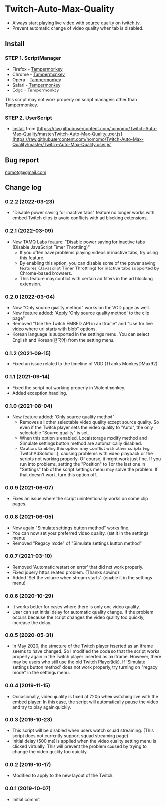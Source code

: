# Twitch-Auto-Max-Quality

<!--
[![ko](https://img.shields.io/badge/lang-ko--kr-green.svg)](https://github.com/nomomo/Twitch-Auto-Max-Quality/blob/master/README.ko.md)
[![en](https://img.shields.io/badge/lang-en-red.svg)](https://github.com/nomomo/Twitch-Auto-Max-Quality/blob/master/README.md)
-->

- Always start playing live video with source quality on twitch.tv.
- Prevent automatic change of video quality when tab is disabled.

## Install

### STEP 1. ScriptManager

- Firefox - [Tampermonkey](https://addons.mozilla.org/ko/firefox/addon/tampermonkey/)
- Chrome - [Tampermonkey](https://chrome.google.com/webstore/detail/tampermonkey/dhdgffkkebhmkfjojejmpbldmpobfkfo)
- Opera - [Tampermonkey](https://addons.opera.com/extensions/details/tampermonkey-beta/)
- Safari - [Tampermonkey](https://safari.tampermonkey.net/tampermonkey.safariextz)
- Edge - [Tampermonkey](https://www.microsoft.com/store/p/tampermonkey/9nblggh5162s)

This script may not work properly on script managers other than Tampermonkey.

### STEP 2. UserScript

- [Install](https://raw.githubusercontent.com/nomomo/Twitch-Auto-Max-Quality/master/Twitch-Auto-Max-Quality.user.js) from [https://raw.githubusercontent.com/nomomo/Twitch-Auto-Max-Quality/master/Twitch-Auto-Max-Quality.user.js](https://raw.githubusercontent.com/nomomo/Twitch-Auto-Max-Quality/master/Twitch-Auto-Max-Quality.user.js)

## Bug report

nomotg@gmail.com

## Change log

### 0.2.2 (2022-03-23)

- "Disable power saving for inactive tabs" feature no longer works with embed Twitch clips to avoid conflicts with ad blocking extensions.

### 0.2.1 (2022-03-09)

- New TAMQ Labs feature: "Disable power saving for inactive tabs (Disable JavaScript Timer Throttling)"
  - If you often have problems playing videos in inactive tabs, try using this feature.
  - By enabling this option, you can disable some of the power saving features (Javascript Timer Throttling) for inactive tabs supported by Chrome-based browsers.
  - This feature may conflict with certain ad filters in the ad blocking extension.

### 0.2.0 (2022-03-04)

- Now "Only source quality method" works on the VOD page as well.
- New feature added: "Apply \'Only source quality method\' to the clip page"
- Removed "Use the Twitch EMBED API in an Iframe" and "Use for live video where url starts with blob" options.
- Korean language is supported in the settings menu. You can select English and Korean(한국어) from the setting menu.

### 0.1.2 (2021-09-15)

- Fixed an issue related to the timeline of VOD (Thanks MonkeyDMax92)

### 0.1.1 (2021-09-14)

- Fixed the script not working properly in Violentmonkey.
- Added exception handling.

### 0.1.0 (2021-08-04)

- New feature added: "Only source quality method"
  - Removes all other selectable video quality except source quality. So even if the Twitch player sets the video quality to "Auto", the only selectable "Source quality" is set.
  - When this option is enabled, Localstorage modify method and Simulate settings button method are automatically disabled.
  - Caution: Enabling this option may conflict with other scripts (eg TwitchAdSolution.), causing problems with video playback or the scripts not working properly. Of course, it might work just fine. If you run into problems, setting the \"Position\" to 1 or the last one in \"Settings\" tab of the script settings menu may solve the problem. If that doesn't work, turn this option off.

### 0.0.9 (2021-06-07)

- Fixes an issue where the script unintentionally works on some clip pages.

### 0.0.8 (2021-06-05)

- Now again "Simulate settings button method" works fine.
- You can now set your preferred video quality. (set it in the settings menu)
- Removed "Regacy mode" of "Simulate settings button method"

### 0.0.7 (2021-03-10)

- Removed 'Automatic restart on error' that did not work properly.
- Fixed jquery https related problem. (Thanks sowind)
- Added 'Set the volume when stream starts'. (enable it in the settings menu)

### 0.0.6 (2020-10-29)

- It works better for cases where there is only one video quality.
- User can set initial delay for automatic quality change. If the problem occurs because the script changes the video quality too quickly, increase the delay.

### 0.0.5 (2020-05-31)

- In May 2020, the structure of the Twitch player inserted as an iframe seems to have changed. So I modified the code so that the script works properly again in the Twitch player inserted as an iframe. However, there may be users who still use the old Twitch Player(idk). If 'Simulate settings button method' does not work properly, try turning on "regacy mode" in the settings menu.

### 0.0.4 (2019-11-15)

- Occasionally, video quality is fixed at 720p when watching live with the embed player. In this case, the script will automatically pause the video and try to play again quickly.

### 0.0.3 (2019-10-23)

- This script will be disabled when users watch squad streaming. (This script does not currently support squad streaming page)
- Initial delay (500 ms) is applied when the video quality setting menu is clicked virtually. This will prevent the problem caused by trying to change the video quality too quickly.

### 0.0.2 (2019-10-17)

- Modified to apply to the new layout of the Twitch.

### 0.0.1 (2019-10-07)

- Initial commit
